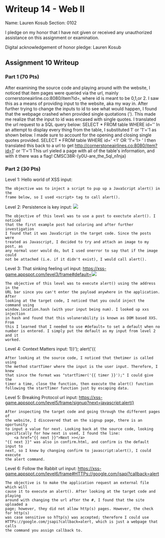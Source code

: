 Writeup 14 - Web II
=====

Name: Lauren Kosub
Section: 0102

I pledge on my honor that I have not given or received any unauthorized assistance on this assignment or examination.

Digital acknowledgement of honor pledge: Lauren Kosub

## Assignment 10 Writeup

### Part 1 (70 Pts)
After examining the source code and playing around with the website, I noticed
that item pages were queried via the url, mainly
    cornerstoneairline.co:8080/item?id=<ID>, where id is meant to be 0,1,or 2.
I saw this as a means of providing input to the website, aka my way in. After 
further trying to change the inputs to id to see what would happen, I found 
that the webpage crashed when provided single quotations ('). This made me 
realize that the input to id was encased with single quotes. I translated the
url request to a SQL query below:
    SELECT * FROM table WHERE id='<ID>'
In an attempt to display every thing from the table, I substituted 1' or '1'='1
as shown below. I made sure to account for the opening and closing single quotes
provided.
    SELECT * FROM table WHERE id=' <1' OR '1'='1> '
I then translated this back to a url to get
    http://cornerstoneairlines.co:8080/item?id=1' or '1'='1
This url yieled a page with all of the table's information, and with it there
was a flag!
    CMSC38R-{y0U-are_the_5ql_n1nja}



### Part 2 (30 Pts)
Level 1: Hello world of XSS
    input: <script>alert()</script>
    
    The objective was to inject a script to pup up a JavaScript alert() in the
    frame below, so I used <script> tag to call alert().

Level 2: Persistence is key
    input:  <img src='image.gif' onerror='alert()'>
    
    The objective of this level was to use a post to exectute alert(). I noticed
    that the first example post had coloring and after further investigation
    I found that it was JavaScript in the target code. Since the posts were 
    treated as Javascript, I decided to try and attach an image to my post, as
    any normal user would do, but I used onerror to say that if the image could
    not be attached (i.e. if it didn't exist), I would call alert().

Level 3: That sinking feeling
    url input: https://xss-game.appspot.com/level3/frame#default=<img src='image.gif' onerror='alert()'>

    The objective of this level was to execute alert() using the address in the
    URL bar since you can't enter the payload anywhere in the application. After
    looking at the target code, I noticed that you could inject the command using
    window.location.hash (with your input being num). I looked up xxs injection 
    in hash and found that this volunerability is known as DOM based XXS. From 
    this I learned that I needed to use #default= to set a default when no
    number is entered. I simply put the default as my input from level 2 and it 
    worked.

Level 4: Context Matters
    input: 1}}'); alert('{{

    After looking at the source code, I noticed that thetimer is called using
    the method startTimer where the input is the user input. Therefore, I knew 
    that since the format was "startTimer('{{ timer }}');" I could give the 
    timer a time, close the function, then execute the alert() function 
    following the startTimer function just by escaping data.

    
Level 5: Breaking Protocol
    url input: https://xss-game.appspot.com/level5/frame/signup?next=javascript:alert()
    
    After inspecting the target code and going through the different pages of 
    the website, I discovered that on the signup page, there is an oportunity 
    to input a value for next. Looking back at the source code, looking 
    specifically for how next is used, I found the line:
        <a href="{{ next }}">Next >></a>
    "{{ next }}" was also in confirm.html, and confirm is the default input to
    next, so I knew by changing confirm to javascript:alert(), I could execute
    the alert command.

Level 6: Follow the Rabbit
    url input: https://xss-game.appspot.com/level6/frame#HTTPs://google.com/jsapi?callback=alert    

    The objective is to make the application request an external file which will
    cause it to execute an alert(). After looking at the target code and playing
    around with changing the url after the #, I found that the site uploaded a
    page; however, they did not allow http(s) pages. However, the check for http(s)
    was case sensitive so hTtp(s) was accepted; therefore I could use 
    HTTPs://google.com/jsapi?callback=alert, which is just a webpage that calls
    the command you assign callback to.

